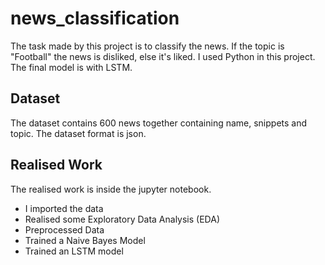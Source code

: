 # news_classification
The task made by this project is to classify the news. If the topic is "Football" the news is disliked, else it's liked. I used Python in this project. The final model is with LSTM. 

## Dataset
The dataset contains 600 news together containing name, snippets and topic. The dataset format is json.

## Realised Work
The realised work is inside the jupyter notebook. 
* I imported the data
* Realised some Exploratory Data Analysis (EDA)
* Preprocessed Data
* Trained a Naive Bayes Model
* Trained an LSTM model


